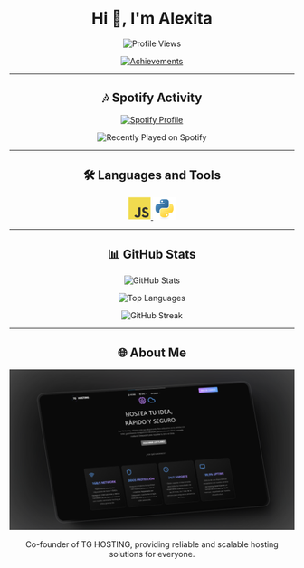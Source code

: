 <h1 align="center">Hi 👋, I'm Alexita</h1>
<p align="center">
  <img src="https://komarev.com/ghpvc/?username=laalexita&label=Profile%20views&color=0e75b6&style=flat" alt="Profile Views" />
</p>
<p align="center">
  <a href="https://github.com/ryo-ma/github-profile-trophy">
    <img src="https://github-profile-trophy.vercel.app/?username=laalexita&theme=flat&no-frame=true&margin-w=15" alt="Achievements" />
  </a>
</p>

---

<h2 align="center">🎶 Spotify Activity</h2>
<p align="center">
  <a href="https://spotify-github-profile.kittinanx.com/api/view?uid=313pxmamdg6y2lgkpkuj7a5rad5a&redirect=true">
    <img src="https://spotify-github-profile.kittinanx.com/api/view?uid=313pxmamdg6y2lgkpkuj7a5rad5a&cover_image=true&theme=default&show_offline=false&background_color=121212&interchange=true&bar_color_cover=true&bar_color=394c38" alt="Spotify Profile" />
  </a>
</p>
<p align="center">
  <img src="https://spotify-recently-played-readme.vercel.app/api?user=313pxmamdg6y2lgkpkuj7a5rad5a&count=5" alt="Recently Played on Spotify" />
</p>

---

<h2 align="center">🛠️ Languages and Tools</h2>
<p align="center">
  <a href="https://developer.mozilla.org/en-US/docs/Web/JavaScript" target="_blank" rel="noreferrer">
    <img src="https://raw.githubusercontent.com/devicons/devicon/master/icons/javascript/javascript-original.svg" alt="JavaScript" width="40" height="40"/>
  </a>
  <a href="https://www.python.org" target="_blank" rel="noreferrer">
    <img src="https://raw.githubusercontent.com/devicons/devicon/master/icons/python/python-original.svg" alt="Python" width="40" height="40"/>
  </a>
</p>

---

<h2 align="center">📊 GitHub Stats</h2>
<p align="center">
  <img src="https://github-readme-stats.vercel.app/api?username=laalexita&show_icons=true&locale=en" alt="GitHub Stats" />
</p>
<p align="center">
  <img src="https://github-readme-stats.vercel.app/api/top-langs?username=laalexita&show_icons=true&locale=en&layout=compact" alt="Top Languages" />
</p>
<p align="center">
  <img src="https://github-readme-streak-stats.herokuapp.com/?user=laalexita" alt="GitHub Streak" />
</p>

---

<h2 align="center">🌐 About Me</h2>
<p align="center">
  <img src="https://github.com/LaAlexita/LaAlexita/blob/main/974_1x_shots_so.png" alt="Hosting Banner" style="max-width:100%; height:auto;" />
</p>
<p align="center">
  Co-founder of TG HOSTING, providing reliable and scalable hosting solutions for everyone.
</p>
